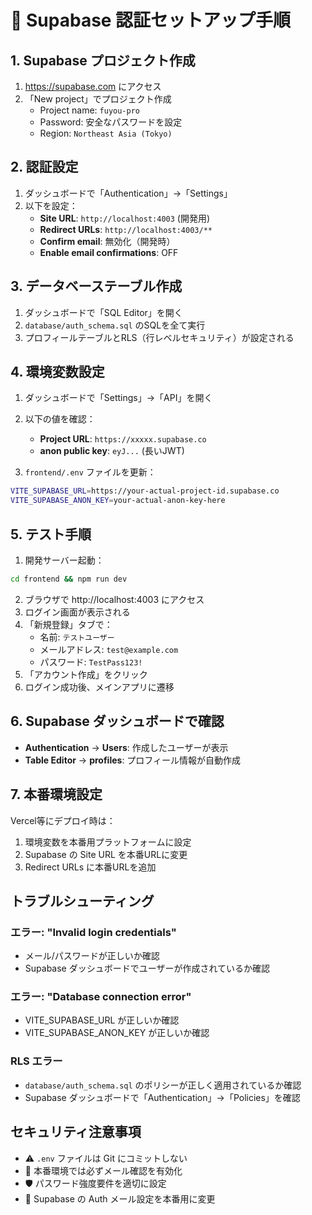 # 🔐 Supabase 認証セットアップ手順

## 1. Supabase プロジェクト作成

1. https://supabase.com にアクセス
2. 「New project」でプロジェクト作成
   - Project name: `fuyou-pro`
   - Password: 安全なパスワードを設定
   - Region: `Northeast Asia (Tokyo)`

## 2. 認証設定

1. ダッシュボードで「Authentication」→「Settings」
2. 以下を設定：
   - **Site URL**: `http://localhost:4003` (開発用)
   - **Redirect URLs**: `http://localhost:4003/**`
   - **Confirm email**: 無効化（開発時）
   - **Enable email confirmations**: OFF

## 3. データベーステーブル作成

1. ダッシュボードで「SQL Editor」を開く
2. `database/auth_schema.sql` のSQLを全て実行
3. プロフィールテーブルとRLS（行レベルセキュリティ）が設定される

## 4. 環境変数設定

1. ダッシュボードで「Settings」→「API」を開く
2. 以下の値を確認：
   - **Project URL**: `https://xxxxx.supabase.co`
   - **anon public key**: `eyJ...` (長いJWT)

3. `frontend/.env` ファイルを更新：
```bash
VITE_SUPABASE_URL=https://your-actual-project-id.supabase.co
VITE_SUPABASE_ANON_KEY=your-actual-anon-key-here
```

## 5. テスト手順

1. 開発サーバー起動：
```bash
cd frontend && npm run dev
```

2. ブラウザで http://localhost:4003 にアクセス
3. ログイン画面が表示される
4. 「新規登録」タブで：
   - 名前: `テストユーザー`
   - メールアドレス: `test@example.com`
   - パスワード: `TestPass123!`
5. 「アカウント作成」をクリック
6. ログイン成功後、メインアプリに遷移

## 6. Supabase ダッシュボードで確認

- **Authentication** → **Users**: 作成したユーザーが表示
- **Table Editor** → **profiles**: プロフィール情報が自動作成

## 7. 本番環境設定

Vercel等にデプロイ時は：
1. 環境変数を本番用プラットフォームに設定
2. Supabase の Site URL を本番URLに変更
3. Redirect URLs に本番URLを追加

## トラブルシューティング

### エラー: "Invalid login credentials"
- メール/パスワードが正しいか確認
- Supabase ダッシュボードでユーザーが作成されているか確認

### エラー: "Database connection error"
- VITE_SUPABASE_URL が正しいか確認
- VITE_SUPABASE_ANON_KEY が正しいか確認

### RLS エラー
- `database/auth_schema.sql` のポリシーが正しく適用されているか確認
- Supabase ダッシュボードで「Authentication」→「Policies」を確認

## セキュリティ注意事項

- ⚠️ `.env` ファイルは Git にコミットしない
- 🔐 本番環境では必ずメール確認を有効化
- 🛡️ パスワード強度要件を適切に設定
- 📧 Supabase の Auth メール設定を本番用に変更
